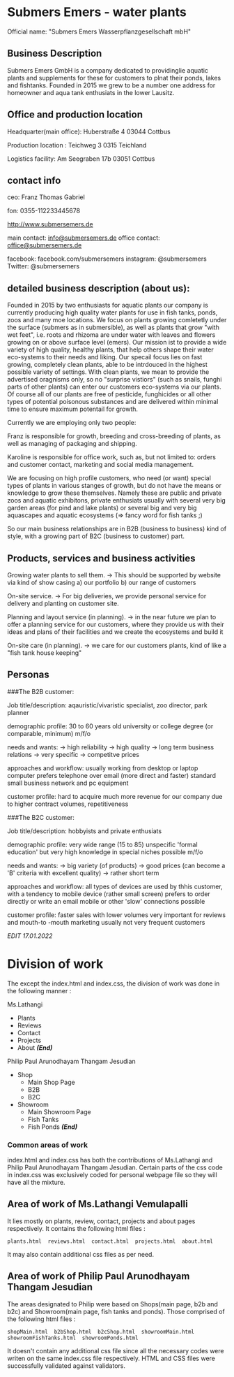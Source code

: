 # Submers Emers - water plants

Official name: "Submers Emers Wasserpflanzgesellschaft mbH"

## Business Description

Submers Emers GmbH is a company dedicated to providinglie aquatic plants and supplements for these for customers to plnat their ponds, lakes and fishtanks. Founded in 2015 we grew to be a number one address for homeowner and aqua tank enthusiats in the lower Lausitz. 

## Office and production location

Headquarter(main office):   Huberstraße 4 03044 Cottbus

Production location :       Teichweg 3 0315 Teichland

Logistics facility:         Am Seegraben 17b 03051 Cottbus

## contact info

ceo: Franz Thomas Gabriel

fon: 0355-112233445678

http://www.submersemers.de

main contact: info@submersemers.de
office contact: office@submersemers.de

facebook:   facebook.com/submersemers
instagram:  @submersemers
Twitter:    @submersemers

## detailed business description (about us):

Founded in 2015 by two enthusiasts for aquatic plants our company is currently producing high quality water plants for use in fish tanks, ponds, zoos and many moe locations. We focus on plants growing comletetly under the surface (submers as in submersible), as well as plants that grow "with wet feet", i.e. roots and rhizoma are under water with leaves and flowers growing on or above surface level (emers).
Our mission ist to provide a wide variety of high quality, healthy plants, that help others shape their water eco-systems to their needs and liking. Our specail focus lies on fast growing, completely clean plants, able to be intrdouced in the highest possible variety of settings. With clean plants, we mean to provide the advertised oragnisms only, so no "surprise vistiors" (such as snails, funghi parts of other plants) can enter our customers eco-systems via our plants.
Of course all of our plants are free of pesticide, funghicides or all other types of potential poisonous substances and are delivered within minimal time to ensure maximum potentail for growth.

Currently we are employing only two people:

Franz is responsible for growth, breeding and cross-breeding of plants, as well as managing of packaging and shipping.

Karoline is responsible for office work, such as, but not limited to: orders and customer contact, marketing and social media management. 


We are focusing on high profile customers, who need (or want) special types of plants in various stanges of growth, but do not have the means or knowledge to grow these themselves. Namely these are public and private zoos and aquatic exhibitons, private enthusiats usually with several very big garden areas (for pind and lake plants) or several big and very big aquascapes and aquatic ecosystems (=> fancy word for fish tanks ;)

So our main business relationships are in B2B (business to business) kind of style, with a growing part of B2C (business to customer) part.

## Products, services and business activities

Growing water plants to sell them. -> This should be supported by website via kind of show casing a) our portfolio b) our range of customers

On-site service. -> For big deliveries, we provide personal service for delivery and planting on customer site.

Planning and layout service (in planning). -> in the near future we plan to offer a planning service for our customers, where they provide us with their ideas and plans of their facilities and we create the ecosystems and build it

On-site care (in planning). -> we care for our customers plants, kind of like a "fish tank house keeping"

## Personas

###The B2B customer:

Job title/description:  aqauristic/vivaristic specialist, zoo director, park planner

demographic profile:    30 to 60 years old
                        university or college degree (or comparable, minimum)
                        m/f/o

needs and wants:        -> high reliability 
                        -> high quality 
                        -> long term business relations
                        -> very specific
                        -> competitve prices
                    
approaches and workflow:  usually working from desktop or laptop computer
                          prefers telephone over email (more direct and faster)
                          standard small business network and pc equipment
                          
customer profile:       hard to acquire
                        much more revenue for our company due to higher contract volumes, repetitiveness
                        
                        
###The B2C customer:

Job title/description: hobbyists and private enthusiats

demographic profile:   very wide range (15 to 85)
                       unspecific 'formal education' but very high knowledge in special niches possible
                       m/f/o
                      
needs and wants:        -> big variety (of products)
                        -> good prices (can become a 'B' criteria with excellent quality)
                        -> rather short term
                        
approaches and workflow: all types of devices are used by thhis customer,
                         with a tendency to mobile device (rather small screen)
                         prefers to order directly or write an email
                         mobile or other 'slow' connections possible
                         
customer profile:       faster sales with lower volumes
                        very important for reviews and mouth-to -mouth marketing
                        usually not very frequent customers
                        
*EDIT 17.01.2022*
# Division of work #
The except the index.html and index.css, the division of work was done in the following manner :

Ms.Lathangi
- Plants
- Reviews
- Contact
- Projects
- About
***(End)***

Philip Paul Arunodhayam Thangam Jesudian
- Shop
  - Main Shop Page
  - B2B
  - B2C
- Showroom
  - Main Showroom Page
  - Fish Tanks
  - Fish Ponds
***(End)***

### Common areas of work ###
index.html and index.css has both the contributions of Ms.Lathangi and Philip Paul Arunodhayam Thangam Jesudian. Certain parts of the css code in index.css was exclusively coded for personal webpage file so they will have all the mixture.

## Area of work of Ms.Lathangi Vemulapalli ##
 It lies mostly on plants, review, contact, projects and about pages respectively. It contains the following html files :
 ```
 plants.html  reviews.html  contact.html  projects.html  about.html
 
 ```
 It may also contain additional css files as per need.
 
 ## Area of work of Philip Paul Arunodhayam Thangam Jesudian ##
  The areas designated to Philip were based on Shops(main page, b2b and b2c) and Showroom(main page, fish tanks and ponds). Those comprised of the following html files :
  ```
  shopMain.html  b2bShop.html  b2cShop.html  showroomMain.html  showroomFishTanks.html  showroomPonds.html
  ```
  It doesn't contain any additional css file since all the necessary codes were writen on the same index.css file respectively.
  HTML and CSS files were successfully validated against validators.
